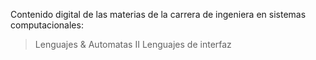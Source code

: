 Contenido digital de las materias de la carrera de ingeniera en sistemas computacionales:

> Lenguajes & Automatas II
> Lenguajes de interfaz